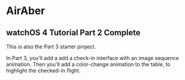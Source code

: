 #  AirAber

## watchOS 4 Tutorial Part 2 Complete

This is also the Part 3 starter project.

In Part 3, you'll add a add a check-in interface with an image sequence animation. Then you'll add a  color-change animation to the table, to highlight the checked-in flight.

